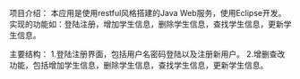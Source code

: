 项目介绍：
本应用是使用restful风格搭建的Java Web服务，使用Eclipse开发。实现的功能如：登陆注册，增加学生信息，删除学生信息，查找学生信息，更新学生信息。

主要结构：
1.登陆注册界面，包括用户名密码登陆以及注册新用户。
2.增删查改功能，包括增加学生信息，删除学生信息，查找学生信息，更新学生信息。
